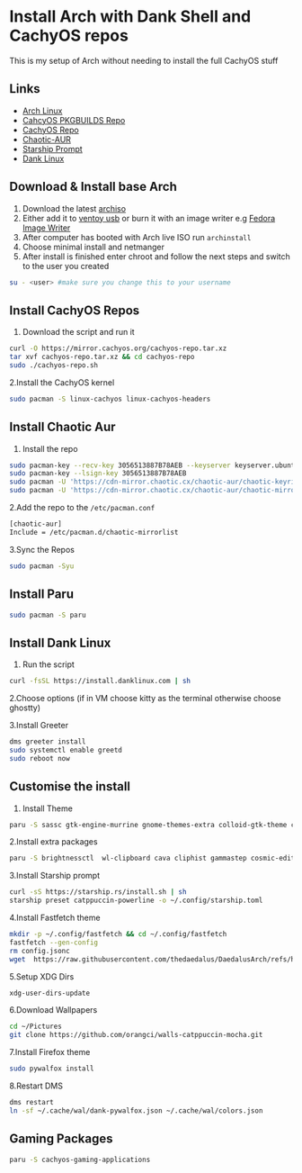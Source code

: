 # Install Arch with Dank Shell and CachyOS repos

This is my setup of Arch without needing to install the full CachyOS stuff

## Links

- [Arch Linux](https://archlinux.org)
- [CahcyOS PKGBUILDS Repo](https://github.com/CachyOS/CachyOS-PKGBUILDS)
- [CachyOS Repo](https://github.com/CachyOS/linux-cachyos)
- [Chaotic-AUR](https://aur.chaotic.cx/docs)
- [Starship Prompt](https://starship.rs)
- [Dank Linux](https://github.com/AvengeMedia/danklinux)

## Download & Install base Arch

1. Download the latest [archiso](https://mirror.aarnet.edu.au/pub/archlinux/iso/)
2. Either add it to [ventoy usb](https://www.ventoy.net/en/index.html) or burn it with an image writer e.g [Fedora Image Writer](https://mbriza.fedorapeople.org/liveusb-creator.zip)
3. After computer has booted with Arch live ISO run ```archinstall```
4. Choose minimal install and netmanger
5. After install is finished enter chroot and follow the next steps and switch to the user you created

```bash
su - <user> #make sure you change this to your username
```

## Install CachyOS Repos

1. Download the script and run it

```bash
curl -O https://mirror.cachyos.org/cachyos-repo.tar.xz
tar xvf cachyos-repo.tar.xz && cd cachyos-repo
sudo ./cachyos-repo.sh
```

2.Install the CachyOS kernel

```bash
sudo pacman -S linux-cachyos linux-cachyos-headers
```

## Install Chaotic Aur

1. Install the repo

```bash
sudo pacman-key --recv-key 3056513887B78AEB --keyserver keyserver.ubuntu.com
sudo pacman-key --lsign-key 3056513887B78AEB
sudo pacman -U 'https://cdn-mirror.chaotic.cx/chaotic-aur/chaotic-keyring.pkg.tar.zst'
sudo pacman -U 'https://cdn-mirror.chaotic.cx/chaotic-aur/chaotic-mirrorlist.pkg.tar.zst'
```

2.Add the repo to the ```/etc/pacman.conf```

```bash
[chaotic-aur]
Include = /etc/pacman.d/chaotic-mirrorlist
```

3.Sync the Repos

```bash
sudo pacman -Syu
```

## Install Paru

```bash
sudo pacman -S paru
```

## Install Dank Linux

1. Run the script

```bash
curl -fsSL https://install.danklinux.com | sh
```

2.Choose options (if in VM choose kitty as the terminal otherwise choose ghostty)

3.Install Greeter

```bash
dms greeter install
sudo systemctl enable greetd
sudo reboot now
```

## Customise the install

1. Install Theme

```bash
paru -S sassc gtk-engine-murrine gnome-themes-extra colloid-gtk-theme colloid-icon-theme colloid-cursors qt6ct-kde breeze
```

2.Install extra packages

```bash
paru -S brightnessctl  wl-clipboard cava cliphist gammastep cosmic-edit-git cosmic-files-git fastfetch ddcutil imagemagick fzf ttf-meslo-nerd zoxide ripgrep bash-completion multitail tree trash-cli wget firefox cachyos-firefox-settings xdg-user-dirs pipewire-audio python-pywalfox wireplumber pwvucontrol jq grim slurp cachyos-settings inxi spdlog fmt ananicy-cpp cachyos-ananicy-rules wlr-randr bind-tools tealdeer man-db bat eza
```

3.Install Starship prompt

```bash
curl -sS https://starship.rs/install.sh | sh
starship preset catppuccin-powerline -o ~/.config/starship.toml
```

4.Install Fastfetch theme

```bash
mkdir -p ~/.config/fastfetch && cd ~/.config/fastfetch
fastfetch --gen-config
rm config.jsonc
wget  https://raw.githubusercontent.com/thedaedalus/DaedalusArch/refs/heads/main/dotfiles/fastfetch/config.jsonc
```

5.Setup XDG Dirs

```bash
xdg-user-dirs-update
```

6.Download Wallpapers

```bash
cd ~/Pictures
git clone https://github.com/orangci/walls-catppuccin-mocha.git
```

7.Install Firefox theme

```bash
sudo pywalfox install
```

8.Restart DMS

```bash
dms restart
ln -sf ~/.cache/wal/dank-pywalfox.json ~/.cache/wal/colors.json
```

## Gaming Packages

```bash
paru -S cachyos-gaming-applications
```
